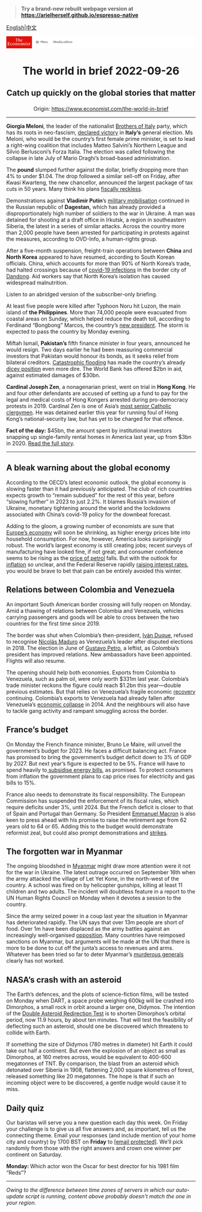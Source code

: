 > **Try a brand-new rebuilt webpage version at https://arielherself.github.io/espresso-native**

[English](https://github.com/arielherself/espresso/blob/main/README.md)|[中文](https://github-com.translate.goog/arielherself/espresso/blob/main/README.md?_x_tr_sl=en&_x_tr_tl=zh-CN&_x_tr_hl=zh-CN&_x_tr_pto=wapp)



![The Economist](menubar.png)

# <p align="center">The world in brief 2022-09-26</p>

## <p align="center">Catch up quickly on the global stories that matter</p>

<p align="center">Origin: <a href="https://www.economist.com/the-world-in-brief">https://www.economist.com/the-world-in-brief</a><hr>

<strong>Giorgia Meloni</strong>, the leader of the nationalist [Brothers of Italy](https://www.economist.com/europe/2022/09/22/giorgia-meloni-and-her-brothers-of-italy-look-set-to-win-the-next-election) party, which has its roots in neo-fascism, [declared victory](https://www.economist.com/europe/2022/09/25/a-crushing-victory-for-italys-nationalist-right) in <strong>Italy’s</strong> general election. Ms Meloni, who would be the country’s first female prime minister, is set to lead a right-wing coalition that includes Matteo Salvini’s Northern League and Silvio Berlusconi’s Forza Italia. The election was called following the collapse in late July of Mario Draghi’s broad-based administration.

The <strong>pound</strong> slumped further against the dollar, briefly dropping more than 4% to under $1.04. The drop followed a similar sell-off on Friday, after Kwasi Kwarteng, the new chancellor, announced the largest package of tax cuts in 50 years. Many think his plans [fiscally reckless](https://www.economist.com/britain/2022/09/23/britains-chancellor-offers-up-a-reckless-budget-fiscally-and-politically).

Demonstrations against <strong>Vladimir Putin</strong>’s [military mobilisation](https://www.economist.com/europe/2022/09/21/vladimir-putin-declares-a-partial-mobilisation) continued in the Russian republic of <strong>Dagestan,</strong> which has already provided a disproportionately high number of soldiers to the war in Ukraine. A man was detained for shooting at a draft office in Irkutsk, a region in southeastern Siberia, the latest in a series of similar attacks. Across the country more than 2,000 people have been arrested for participating in protests against the measures, according to OVD-Info, a human-rights group. 

After a five-month suspension, freight-train operations between <strong>China</strong> and <strong>North Korea</strong> appeared to have resumed, according to South Korean officials. China, which accounts for more than 90% of North Korea’s trade, had halted crossings because of [covid-19 infections](https://www.economist.com/asia/2022/05/17/covid-19-is-spreading-like-wildfire-in-north-korea) in the border city of [Dandong](https://www.economist.com/christmas-specials/2016/12/24/politics-and-pity-on-the-border-of-china-and-north-korea). Aid workers say that North Korea’s isolation has caused widespread malnutrition.

Listen to an abridged version of the subscriber-only briefing.

At least five people were killed after Typhoon Noru hit Luzon, the main island of <strong>the Philippines</strong>. More than 74,000 people were evacuated from coastal areas on Sunday, which helped reduce the death toll, according to Ferdinand “Bongbong” Marcos, the country’s [new president](https://www.economist.com/asia/2022/08/04/is-bongbong-marcoss-early-pragmatism-a-paradox-or-an-illusion). The storm is expected to pass the country by Monday evening.

Miftah Ismail, <strong>Pakistan’s </strong>fifth finance minister in four years, announced he would resign. Two days earlier he had been reassuring commercial investors that Pakistan would honour its bonds, as it seeks relief from bilateral creditors. [Catastrophic flooding](https://www.economist.com/asia/2022/08/30/pakistan-has-been-hit-by-its-worst-floods-in-recent-memory) has made the country’s already [dicey position](https://www.economist.com/asia/2022/07/28/pakistan-may-be-able-to-avoid-a-full-blown-economic-crisis) even more dire. The World Bank has offered $2bn in aid, against estimated damages of $30bn.

<strong>Cardinal Joseph Zen</strong>, a nonagenarian priest, went on trial in <strong>Hong Kong</strong>. He and four other defendants are accused of setting up a fund to pay for the legal and medical costs of Hong Kongers arrested during pro-democracy protests in 2019. Cardinal Zen is one of Asia’s [most senior Catholic clergymen](https://www.economist.com/china/2022/05/19/hong-kong-arrests-a-catholic-priest-for-siding-with-democrats). He was detained earlier this year for running foul of Hong Kong’s national-security law, but has yet to be charged for that offence.

<strong>Fact of the day:</strong> $45bn, the amount spent by institutional investors snapping up single-family rental homes in America last year, up from $3bn in 2020. [Read the full story](https://www.economist.com/finance-and-economics/2022/09/22/why-wall-street-is-snapping-up-family-homes).

----------

## A bleak warning about the global economy

According to the OECD’s latest economic outlook, the global economy is slowing faster than it had previously anticipated. The club of rich countries expects growth to “remain subdued” for the rest of this year, before “slowing further” in 2023 to just 2.2%. It blames Russia’s invasion of Ukraine, monetary tightening around the world and the lockdowns associated with China’s covid-19 policy for the downbeat forecast.

Adding to the gloom, a growing number of economists are sure that [Europe’s economy](https://www.economist.com/finance-and-economics/2022/08/31/europe-is-heading-for-recession-how-bad-will-it-be) will soon be shrinking, as higher energy prices bite into household consumption. For now, however, America looks surprisingly robust. The world’s largest economy is still creating jobs; recent surveys of manufacturing have looked fine, if not great; and consumer confidence seems to be rising as the [price of petrol](https://www.economist.com/graphic-detail/2022/09/16/the-falling-cost-of-petrol-is-good-news-for-joe-biden) falls. But with the outlook for [inflation](https://www.economist.com/finance-and-economics/2022/08/05/for-a-change-american-inflation-is-lower-than-expected) so unclear, and the Federal Reserve rapidly [raising interest rates](https://www.economist.com/finance-and-economics/2022/09/21/as-america-raises-rates-the-rest-of-the-world-bears-the-pain), you would be brave to bet that pain can be entirely avoided this winter.

## Relations between Colombia and Venezuela

An important South American border crossing will fully reopen on Monday. Amid a thawing of relations between Colombia and Venezuela, vehicles carrying passengers and goods will be able to cross between the two countries for the first time since 2019. 

The border was shut when Colombia’s then-president, [Iván Duque](https://www.economist.com/the-americas/2019/06/20/can-colombias-president-ivan-duque-find-his-feet), refused to recognise [Nicol](https://www.economist.com/the-americas/2022/08/18/venezuelas-dictator-is-less-isolated-than-he-once-was)[á](https://www.economist.com/the-americas/2019/06/20/can-colombias-president-ivan-duque-find-his-feet)[s Maduro](https://www.economist.com/the-americas/2022/08/18/venezuelas-dictator-is-less-isolated-than-he-once-was) as Venezuela’s leader after disputed elections in 2018. The election in June of [Gustavo Petro](https://www.economist.com/the-economist-explains/2022/08/06/who-is-gustavo-petro), a leftist, as Colombia’s president has improved relations. New ambassadors have been appointed. Flights will also resume.

The opening should help both economies. Exports from Colombia to Venezuela, such as palm oil, were only worth $331m last year. Colombia’s trade minister reckons the figure could reach $1.2bn this year—double previous estimates. But that relies on Venezuela’s fragile economic [recovery](https://www.economist.com/briefing/2019/01/31/how-venezuelas-economy-can-recover-from-the-maduro-regime) continuing. Colombia’s exports to Venezuela had already fallen after Venezuela’s [economic collapse](https://www.economist.com/the-americas/2015/01/22/empty-shelves-and-rhetoric) in 2014. And the neighbours will also have to tackle gang activity and rampant smuggling across the border.

## France’s budget

On Monday the French finance minister, Bruno Le Maire, will unveil the government’s budget for 2023. He faces a difficult balancing act. France has promised to bring the government’s budget deficit down to 3% of GDP by 2027. But next year’s figure is expected to be 5%. France will have to spend heavily to[ subsidise energy bills](https://www.economist.com/europe/2022/09/05/europe-scrambles-to-protect-citizens-from-sky-high-energy-prices), as promised. To protect consumers from inflation the government plans to cap price rises for electricity and gas bills to 15%. 

France also needs to demonstrate its fiscal responsibility. The European Commission has suspended the enforcement of its fiscal rules, which require deficits under 3%, until 2024. But the French deficit is closer to that of Spain and Portugal than Germany. So President [Emmanuel Macron](https://www.economist.com/europe/2022/09/15/frances-president-emmanuel-macron-gets-back-to-work) is also keen to press ahead with his promise to raise the retirement age from 62 years old to 64 or 65. Adding this to the budget would demonstrate reformist zeal, but could also prompt demonstrations and [strikes](https://www.economist.com/europe/2019/09/12/another-french-president-tries-pension-reform).

## The forgotten war in Myanmar

The ongoing bloodshed in [Myanmar](https://www.economist.com/the-economist-reads/2022/06/23/the-seven-books-to-read-about-myanmar) might draw more attention were it not for the war in Ukraine. The latest outrage occurred on September 16th when the army attacked the village of Let Yet Kone, in the north-west of the country. A school was fired on by helicopter gunships, killing at least 11 children and two adults. The incident will doubtless feature in a report to the UN Human Rights Council on Monday when it devotes a session to the country. 

Since the army seized power in a coup last year the situation in Myanmar has deteriorated rapidly. The UN says that over 13m people are short of food. Over 1m have been displaced as the army battles against an increasingly well-organised [opposition](https://www.economist.com/leaders/2022/08/18/myanmars-shadow-government-deserves-more-help). Many countries have reimposed sanctions on Myanmar, but arguments will be made at the UN that there is more to be done to cut off the junta’s access to revenues and arms. Whatever has been tried so far to deter Myanmar’s [murderous generals](https://www.economist.com/asia/2022/07/28/myanmars-brutal-junta-has-brought-back-the-death-penalty) clearly has not worked.

## NASA’s crash with an asteroid

The Earth’s defences, and the plots of science-fiction films, will be tested on Monday when DART, a space probe weighing 600kg will be crashed into Dimorphos, a small rock in orbit around a larger one, Didymos. The intention of the [Double Asteroid Redirection Test](https://www.economist.com/science-and-technology/an-exploration-of-earths-defences-will-launch-next-month/21805517) is to shorten Dimorphos’s orbital period, now 11.9 hours, by about ten minutes. That will test the feasibility of deflecting such an asteroid, should one be discovered which threatens to collide with Earth. 

If something the size of Didymos (780 metres in diameter) hit Earth it could take out half a continent. But even the explosion of an object as small as Dimorphos, at 160 metres across, would be equivalent to 400-600 megatonnes of TNT. By comparison, the blast from an asteroid which detonated over Siberia in 1908, flattening 2,000 square kilometres of forest, released something like 20 megatonnes. The hope is that if such an incoming object were to be discovered, a gentle nudge would cause it to miss.

## Daily quiz

Our baristas will serve you a new question each day this week. On Friday your challenge is to give us all five answers and, as important, tell us the connecting theme. Email your responses (and include mention of your home city and country) by 1700 BST on <strong>Friday</strong> to [<span class="__cf_email__" data-cfemail="f5a4809c8fb08685879086869ab590969a9b9a989c8681db969a98">[email&#160;protected]</span>](https://mail.google.com/mail/?view=cm&amp;fs=1&amp;tf=1&amp;to=QuizEspresso@economist.com). We’ll pick randomly from those with the right answers and crown one winner per continent on Saturday.

<strong>Monday: </strong>Which actor won the Oscar for best director for his 1981 film “Reds”?

----------

*Owing to the difference between time zones of servers in which our auto-update script is running, content above probably doesn't match the one in your region.*
